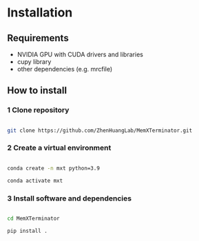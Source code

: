 # Installation

## Requirements

* NVIDIA GPU with CUDA drivers and libraries
* cupy library
* other dependencies (e.g. mrcfile)

## How to install

### 1 Clone repository

```bash

git clone https://github.com/ZhenHuangLab/MemXTerminator.git

```

### 2 Create a virtual environment

```bash

conda create -n mxt python=3.9

conda activate mxt

```

### 3 Install software and dependencies

```bash

cd MemXTerminator

pip install .

```

